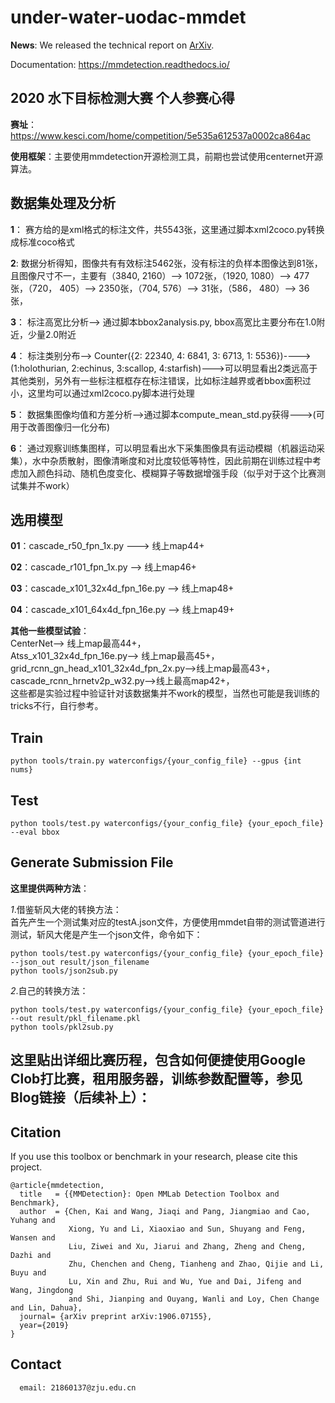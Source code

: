 # under-water-uodac-mmdet

**News**: We released the technical report on [ArXiv](https://arxiv.org/abs/1906.07155).

Documentation: https://mmdetection.readthedocs.io/

## 2020 水下目标检测大赛 个人参赛心得
**赛址**：https://www.kesci.com/home/competition/5e535a612537a0002ca864ac

**使用框架**：主要使用mmdetection开源检测工具，前期也尝试使用centernet开源算法。

## 数据集处理及分析
**1**： 赛方给的是xml格式的标注文件，共5543张，这里通过脚本xml2coco.py转换成标准coco格式   

**2**:  数据分析得知，图像共有有效标注5462张，没有标注的负样本图像达到81张，且图像尺寸不一，主要有（3840, 2160）--> 1072张，（1920, 1080）--> 477张，（720， 405）--> 2350张，（704, 576）--> 31张，（586， 480）--> 36张，    

**3**：  标注高宽比分析--> 通过脚本bbox2analysis.py, bbox高宽比主要分布在1.0附近，少量2.0附近  
 
**4**：  标注类别分布--> Counter({2: 22340, 4: 6841, 3: 6713, 1: 5536})---->(1:holothurian, 2:echinus, 3:scallop, 4:starfish)--->可以明显看出2类远高于其他类别，另外有一些标注框框存在标注错误，比如标注越界或者bbox面积过小，这里均可以通过xml2coco.py脚本进行处理   

**5**：  数据集图像均值和方差分析-->通过脚本compute_mean_std.py获得--->(可用于改善图像归一化分布)   

**6**：  通过观察训练集图样，可以明显看出水下采集图像具有运动模糊（机器运动采集），水中杂质散射，图像清晰度和对比度较低等特性，因此前期在训练过程中考虑加入颜色抖动、随机色度变化、模糊算子等数据增强手段（似乎对于这个比赛测试集并不work）

## 选用模型
**01**：cascade_r50_fpn_1x.py ---> 线上map44+   

**02**：cascade_r101_fpn_1x.py --> 线上map46+   

**03**：cascade_x101_32x4d_fpn_16e.py --> 线上map48+   

**04**：cascade_x101_64x4d_fpn_16e.py --> 线上map49+   

**其他一些模型试验**：   
CenterNet--> 线上map最高44+，  
Atss_x101_32x4d_fpn_16e.py--> 线上map最高45+，  
grid_rcnn_gn_head_x101_32x4d_fpn_2x.py-->线上map最高43+，    
cascade_rcnn_hrnetv2p_w32.py-->线上最高map42+，  
这些都是实验过程中验证针对该数据集并不work的模型，当然也可能是我训练的tricks不行，自行参考。
## Train
	python tools/train.py waterconfigs/{your_config_file} --gpus {int nums}
## Test
	python tools/test.py waterconfigs/{your_config_file} {your_epoch_file} --eval bbox
## Generate Submission File
**这里提供两种方法**：  

  *1*.借鉴斩风大佬的转换方法：  
  首先产生一个测试集对应的testA.json文件，方便使用mmdet自带的测试管道进行测试，斩风大佬是产生一个json文件，命令如下：  

	python tools/test.py waterconfigs/{your_config_file} {your_epoch_file} --json_out result/json_filename
    python tools/json2sub.py
  *2*.自己的转换方法： 
    
	python tools/test.py waterconfigs/{your_config_file} {your_epoch_file} --out result/pkl_filename.pkl  
    python tools/pkl2sub.py

## 这里贴出详细比赛历程，包含如何便捷使用Google Clob打比赛，租用服务器，训练参数配置等，参见Blog链接（后续补上）：

## Citation

If you use this toolbox or benchmark in your research, please cite this project.

```
@article{mmdetection,
  title   = {{MMDetection}: Open MMLab Detection Toolbox and Benchmark},
  author  = {Chen, Kai and Wang, Jiaqi and Pang, Jiangmiao and Cao, Yuhang and
             Xiong, Yu and Li, Xiaoxiao and Sun, Shuyang and Feng, Wansen and
             Liu, Ziwei and Xu, Jiarui and Zhang, Zheng and Cheng, Dazhi and
             Zhu, Chenchen and Cheng, Tianheng and Zhao, Qijie and Li, Buyu and
             Lu, Xin and Zhu, Rui and Wu, Yue and Dai, Jifeng and Wang, Jingdong
             and Shi, Jianping and Ouyang, Wanli and Loy, Chen Change and Lin, Dahua},
  journal= {arXiv preprint arXiv:1906.07155},
  year={2019}
}
```


## Contact
```
  email: 21860137@zju.edu.cn
```

